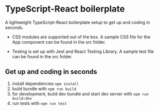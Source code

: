 # TypeScript-React boilerplate

A lightweight TypeScript-React boilerplate setup to get up and coding in seconds.

- CSS modules are supported out of the box. A sample CSS file for the App component can be found in the src folder.

- Testing is set up with Jest and React Testing Library. A sample test file can be found in the src folder.

## Get up and coding in seconds

1. install dependencies `npm install`
1. build bundle with `npm run build`
1. for development, build dev bundle and start dev server with `npm run build:dev`
1. run tests with `npm run test`

